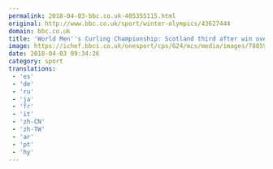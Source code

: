 ```yaml
---
permalink: 2018-04-03-bbc.co.uk-405355115.html
original: http://www.bbc.co.uk/sport/winter-olympics/43627444
domain: bbc.co.uk
title: 'World Men''s Curling Championship: Scotland third after win over hosts USA'
image: https://ichef.bbci.co.uk/onesport/cps/624/mcs/media/images/78859000/jpg/_78859296_470961901.jpg
date: 2018-04-03 09:34:26
category: sport
translations: 
 - 'es'
 - 'de'
 - 'ru'
 - 'ja'
 - 'fr'
 - 'it'
 - 'zh-CN'
 - 'zh-TW'
 - 'ar'
 - 'pt'
 - 'hy'
---
```


